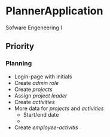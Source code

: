 # PlannerApplication
Sofware Engeneering I

## Priority
### Planning
* Login-page with initials
* Create _admin role_
* Create _projects_
* Assign _project leader_
* Create _activities_
* More data for _projects_ and _activities_
    * Start/end date
    * 
* Create _employee-activitis_


